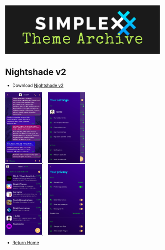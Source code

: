 ![SxC Theme Archive Banner](../resources/SxC_themeBanner06.jpg)

# Nightshade v2

* Download [Nightshade v2](../themes/SxC_Nightshade-v2.theme)

<a href="../screenshots/SxC_Nightshade-v201.jpg" target="_blank">
	<img src="../screenshots/SxC_Nightshade-v201.jpg" width="120">
</a>&nbsp;&nbsp;&nbsp;
<a href="../screenshots/SxC_Nightshade-v202.jpg" target="_blank">
	<img src="../screenshots/SxC_Nightshade-v202.jpg" width="120">
</a>
<br>
<a href="../screenshots/SxC_Nightshade-v203.jpg" target="_blank">
	<img src="../screenshots/SxC_Nightshade-v203.jpg" width="120">
</a>&nbsp;&nbsp;&nbsp;
<a href="../screenshots/SxC_Nightshade-v204.jpg" target="_blank">
	<img src="../screenshots/SxC_Nightshade-v204.jpg" width="120">
</a>

* [Return Home](../)